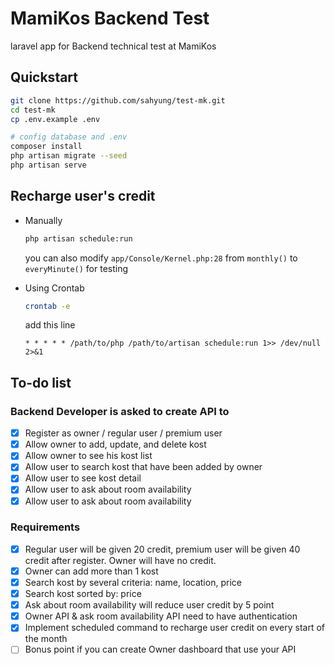 # MamiKos Backend Test
laravel app for Backend technical test at MamiKos

## Quickstart
```sh
git clone https://github.com/sahyung/test-mk.git
cd test-mk
cp .env.example .env

# config database and .env
composer install
php artisan migrate --seed
php artisan serve
```

## Recharge user's credit
- Manually 
    ```sh
    php artisan schedule:run
    ```
    you can also modify `app/Console/Kernel.php:28` from `monthly()` to `everyMinute()` for testing

- Using Crontab
    ```sh
    crontab -e 
    ```
    add this line
    ```shell
    * * * * * /path/to/php /path/to/artisan schedule:run 1>> /dev/null 2>&1
    ```

## To-do list

### Backend Developer is asked to create API to

- [x] Register as owner / regular user / premium user
- [x] Allow owner to add, update, and delete kost
- [x] Allow owner to see his kost list
- [x] Allow user to search kost that have been added by owner
- [x] Allow user to see kost detail
- [x] Allow user to ask about room availability
- [x] Allow user to ask about room availability

### Requirements

- [x] Regular user will be given 20 credit, premium user will be given 40 credit after register. Owner will have no credit.
- [x] Owner can add more than 1 kost
- [x] Search kost by several criteria: name, location, price
- [x] Search kost sorted by: price
- [x] Ask about room availability will reduce user credit by 5 point
- [x] Owner API & ask room availability API need to have authentication
- [x] Implement scheduled command to recharge user credit on every start of the month
- [ ] Bonus point if you can create Owner dashboard that use your API
